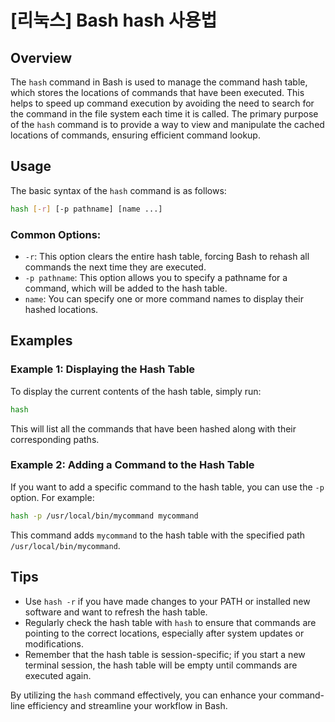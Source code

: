 # [리눅스] Bash hash 사용법

## Overview
The `hash` command in Bash is used to manage the command hash table, which stores the locations of commands that have been executed. This helps to speed up command execution by avoiding the need to search for the command in the file system each time it is called. The primary purpose of the `hash` command is to provide a way to view and manipulate the cached locations of commands, ensuring efficient command lookup.

## Usage
The basic syntax of the `hash` command is as follows:

```bash
hash [-r] [-p pathname] [name ...]
```

### Common Options:
- `-r`: This option clears the entire hash table, forcing Bash to rehash all commands the next time they are executed.
- `-p pathname`: This option allows you to specify a pathname for a command, which will be added to the hash table.
- `name`: You can specify one or more command names to display their hashed locations.

## Examples

### Example 1: Displaying the Hash Table
To display the current contents of the hash table, simply run:

```bash
hash
```

This will list all the commands that have been hashed along with their corresponding paths.

### Example 2: Adding a Command to the Hash Table
If you want to add a specific command to the hash table, you can use the `-p` option. For example:

```bash
hash -p /usr/local/bin/mycommand mycommand
```

This command adds `mycommand` to the hash table with the specified path `/usr/local/bin/mycommand`.

## Tips
- Use `hash -r` if you have made changes to your PATH or installed new software and want to refresh the hash table.
- Regularly check the hash table with `hash` to ensure that commands are pointing to the correct locations, especially after system updates or modifications.
- Remember that the hash table is session-specific; if you start a new terminal session, the hash table will be empty until commands are executed again.

By utilizing the `hash` command effectively, you can enhance your command-line efficiency and streamline your workflow in Bash.